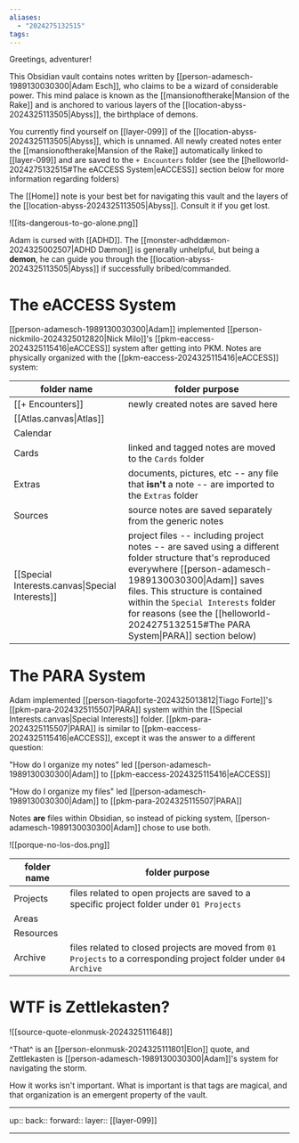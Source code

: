 ```yaml
---
aliases:
  - "2024275132515"
tags:
---
```

Greetings, adventurer!

This Obsidian vault contains notes written by [[person-adamesch-1989130030300|Adam Esch]], who claims to be a wizard of considerable power. This mind palace is known as the [[mansionoftherake|Mansion of the Rake]] and is anchored to various layers of the [[location-abyss-2024325113505|Abyss]], the birthplace of demons.

You currently find yourself on [[layer-099]] of the [[location-abyss-2024325113505|Abyss]], which is unnamed. All newly created notes enter the [[mansionoftherake|Mansion of the Rake]] automatically linked to [[layer-099]] and are saved to the `+ Encounters` folder (see the [[helloworld-2024275132515#The eACCESS System|eACCESS]] section below for more information regarding folders)

The [[Home]] note is your best bet for navigating this vault and the layers of the [[location-abyss-2024325113505|Abyss]]. Consult it if you get lost.

![[its-dangerous-to-go-alone.png]]

Adam is cursed with [[ADHD]]. The [[monster-adhddæmon-2024325002507|ADHD Dæmon]] is generally unhelpful, but being a **demon**, he can guide you through the [[location-abyss-2024325113505|Abyss]] if successfully bribed/commanded.

# The eACCESS System

[[person-adamesch-1989130030300|Adam]] implemented [[person-nickmilo-2024325012820|Nick Milo]]'s [[pkm-eaccess-2024325115416|eACCESS]] system after getting into PKM. Notes are physically organized with the [[pkm-eaccess-2024325115416|eACCESS]] system:

| folder name                                     | folder purpose                                                                                                                                                                                                                                                                                                                      |
| ----------------------------------------------- | ----------------------------------------------------------------------------------------------------------------------------------------------------------------------------------------------------------------------------------------------------------------------------------------------------------------------------------- |
| [[+ Encounters]]                                | newly created notes are saved here                                                                                                                                                                                                                                                                                                  |
| [[Atlas.canvas\|Atlas]]                         |                                                                                                                                                                                                                                                                                                                                     |
| Calendar                                        |                                                                                                                                                                                                                                                                                                                                     |
| Cards                                           | linked and tagged notes are moved to the `Cards` folder                                                                                                                                                                                                                                                                             |
| Extras                                          | documents, pictures, etc -- any file that **isn't** a note -- are imported to the `Extras` folder                                                                                                                                                                                                                                   |
| Sources                                         | source notes are saved separately from the generic notes                                                                                                                                                                                                                                                                            |
| [[Special Interests.canvas\|Special Interests]] | project files -- including project notes -- are saved using a different folder structure that's reproduced everywhere [[person-adamesch-1989130030300\|Adam]] saves files. This structure is contained within the `Special Interests` folder for reasons (see the [[helloworld-2024275132515#The PARA System\|PARA]] section below) |

# The PARA System

Adam implemented [[person-tiagoforte-2024325013812|Tiago Forte]]'s [[pkm-para-2024325115507|PARA]] system within the [[Special Interests.canvas|Special Interests]] folder. [[pkm-para-2024325115507|PARA]] is similar to [[pkm-eaccess-2024325115416|eACCESS]], except it was the answer to a different question:

"How do I organize my notes" led [[person-adamesch-1989130030300|Adam]] to [[pkm-eaccess-2024325115416|eACCESS]]

"How do I organize my files" led [[person-adamesch-1989130030300|Adam]] to [[pkm-para-2024325115507|PARA]]

Notes **are** files within Obsidian, so instead of picking system, [[person-adamesch-1989130030300|Adam]] chose to use both.

![[porque-no-los-dos.png]]

| folder name | folder purpose                                                                                                     |
| ----------- | ------------------------------------------------------------------------------------------------------------------ |
| Projects    | files related to open projects are saved to a specific project folder under `01 Projects`                          |
| Areas       |                                                                                                                    |
| Resources   |                                                                                                                    |
| Archive     | files related to closed projects are moved from `01 Projects` to a corresponding project folder under `04 Archive` |


# WTF is Zettlekasten?

![[source-quote-elonmusk-2024325111648]]


^That^ is an [[person-elonmusk-2024325111801|Elon]] quote, and Zettlekasten is [[person-adamesch-1989130030300|Adam]]'s system for navigating the storm.

How it works isn't important. What is important is that tags are magical, and that organization is an emergent property of the vault.

***

up:: 
back:: 
forward:: 
layer:: [[layer-099]]

***
